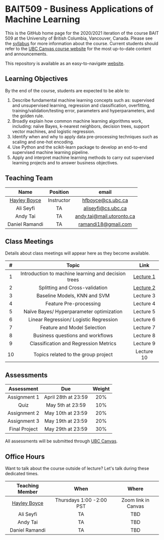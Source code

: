 # BAIT509 - Business Applications of Machine Learning

This is the GitHub home page for the 2020/2021 iteration of the course BAIT 509 at the University of British Columbia, Vancouver, Canada. Please see the [syllabus](BAIT509_syllabus.pdf) for more information about the course. Current students should refer to the [UBC Canvas course website](https://canvas.ubc.ca/) for the most up-to-date content and announcements.

This repository is available as an easy-to-navigate [website](https://bait509-ubc.github.io/BAIT509/).

## Learning Objectives

By the end of the course, students are expected to be able to:

1.	Describe fundamental machine learning concepts such as: supervised and unsupervised learning, regression and classification, overfitting, training/validation/testing error, parameters and hyperparameters, and the golden rule.
2.	Broadly explain how common machine learning algorithms work, including: naïve Bayes, k-nearest neighbors, decision trees, support vector machines, and logistic regression.
3.	Identify when and why to apply data pre-processing techniques such as scaling and one-hot encoding.
4.	Use Python and the scikit-learn package to develop an end-to-end supervised machine learning pipeline.
5.	Apply and interpret machine learning methods to carry out supervised learning projects and to answer business objectives.


## Teaching Team

| Name         | Position   | email | 
| :---:        | :---:      | :---:         | 
| [Hayley Boyce](www.hayleyfboyce.com) | Instructor | hfboyce@cs.ubc.ca | 
| Ali Seyfi | TA | aliseyfi@cs.ubc.ca | TBD | 
| Andy Tai | TA | andy.tai@mail.utoronto.ca | TBD | 
| Daniel Ramandi| TA | ramandi18@gmail.com | TBD | 




## Class Meetings

Details about class meetings will appear here as they become available.

|  #    | Topic | Link |
| :---: | :---: | :---: |
| 1     | Introduction to machine learning and decision trees | [Lecture 1](https://bait509-ubc.github.io/BAIT509/lectures/lecture1.html)|
| 2     | Splitting and Cross-validation | [Lecture 2](https://bait509-ubc.github.io/BAIT509/lectures/lecture2.html) | 
| 3     | Baseline Models, KNN and SVM| Lecture 3| 
| 4     | Feature Pre-processing | Lecture 4| 
| 5     | Naïve Bayes/ Hyperparameter optimization| Lecture 5|
| 6     | Linear Regression/ Logistic Regression| Lecture 6|
| 7     | Feature and Model Selection | Lecture 7|
| 8     | Business questions and workflows | Lecture 8|
| 9     | Classification and Regression Metrics | Lecture 9|
| 10    | Topics related to the group project | Lecture 10| 

## Assessments

| Assessment                                                      | Due                  | Weight |
| :---:                                                           | :---:                | :---:  |
| Assignment 1                                                    | April 28th at 23:59  | 20%    |
| Quiz                                                            | May 5th at 23:59     | 10%    |
| Assignment 2                                                    | May 10th at 23:59    | 20%    |
| Assignment 3                                                    | May 19th at 23:59    | 20%    |
| Final Project                                                   | May 29th at 23:59    | 30%    |

All assessments will be submitted through [UBC Canvas](https://canvas.ubc.ca/).

## Office Hours

Want to talk about the course outside of lecture? Let's talk during these dedicated times.

| Teaching Member | When                 | Where    |
| :---:           | :---:                | :---:    |
|  [Hayley Boyce](www.hayleyfboyce.com)  | Thursdays 1:00 -2:00 PST | Zoom link in Canvas |
| Ali Seyfi | TA | TBD | Zoom link in Canvas |
| Andy Tai | TA | TBD | Zoom link in Canvas |
| Daniel Ramandi| TA | TBD | Zoom link in Canvas |

